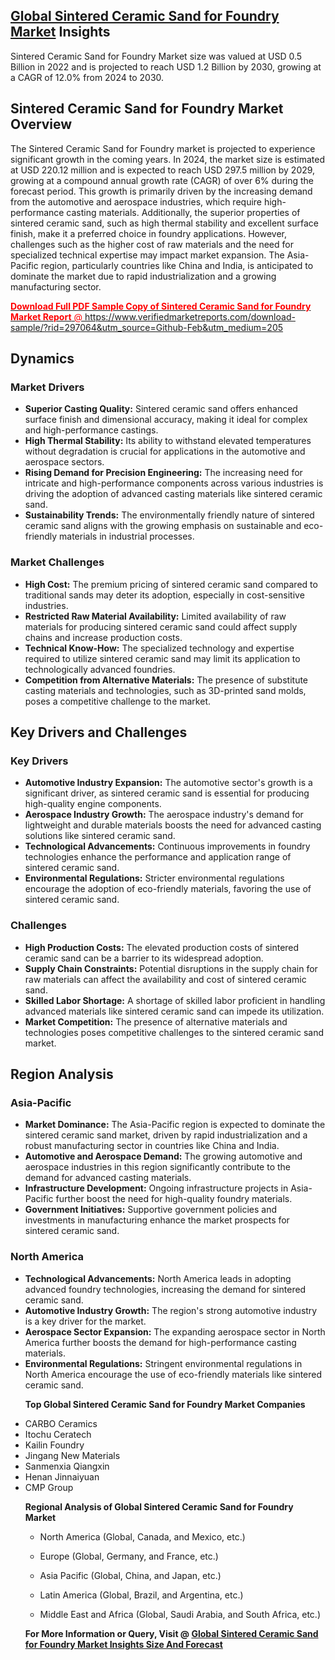 <h2><a href="https://www.verifiedmarketreports.com/download-sample/?rid=297064&amp;utm_source=Github&amp;utm_medium=205" target="_blank">Global Sintered Ceramic Sand for Foundry Market</a> Insights</h2><p>Sintered Ceramic Sand for Foundry Market size was valued at USD 0.5 Billion in 2022 and is projected to reach USD 1.2 Billion by 2030, growing at a CAGR of 12.0% from 2024 to 2030.</p><p> <h2>Sintered Ceramic Sand for Foundry Market Overview</h2> <p>The Sintered Ceramic Sand for Foundry market is projected to experience significant growth in the coming years. In 2024, the market size is estimated at USD 220.12 million and is expected to reach USD 297.5 million by 2029, growing at a compound annual growth rate (CAGR) of over 6% during the forecast period. This growth is primarily driven by the increasing demand from the automotive and aerospace industries, which require high-performance casting materials. Additionally, the superior properties of sintered ceramic sand, such as high thermal stability and excellent surface finish, make it a preferred choice in foundry applications. However, challenges such as the higher cost of raw materials and the need for specialized technical expertise may impact market expansion. The Asia-Pacific region, particularly countries like China and India, is anticipated to dominate the market due to rapid industrialization and a growing manufacturing sector. </p> <p><a href="#"><p><span class=""><span style="color: #ff0000;"><strong>Download Full PDF Sample Copy of Sintered Ceramic Sand for Foundry Market Report</strong> @ </span><a href="https://www.verifiedmarketreports.com/download-sample/?rid=297064&amp;utm_source=Github-Feb&amp;utm_medium=205" target="_blank">https://www.verifiedmarketreports.com/download-sample/?rid=297064&amp;utm_source=Github-Feb&amp;utm_medium=205</a></span></p></a></p> <h2>Dynamics</h2> <h3>Market Drivers</h3> <ul> <li><strong>Superior Casting Quality:</strong> Sintered ceramic sand offers enhanced surface finish and dimensional accuracy, making it ideal for complex and high-performance castings. </li> <li><strong>High Thermal Stability:</strong> Its ability to withstand elevated temperatures without degradation is crucial for applications in the automotive and aerospace sectors. </li> <li><strong>Rising Demand for Precision Engineering:</strong> The increasing need for intricate and high-performance components across various industries is driving the adoption of advanced casting materials like sintered ceramic sand. </li> <li><strong>Sustainability Trends:</strong> The environmentally friendly nature of sintered ceramic sand aligns with the growing emphasis on sustainable and eco-friendly materials in industrial processes. </li> </ul> <h3>Market Challenges</h3> <ul> <li><strong>High Cost:</strong> The premium pricing of sintered ceramic sand compared to traditional sands may deter its adoption, especially in cost-sensitive industries. </li> <li><strong>Restricted Raw Material Availability:</strong> Limited availability of raw materials for producing sintered ceramic sand could affect supply chains and increase production costs. </li> <li><strong>Technical Know-How:</strong> The specialized technology and expertise required to utilize sintered ceramic sand may limit its application to technologically advanced foundries. </li> <li><strong>Competition from Alternative Materials:</strong> The presence of substitute casting materials and technologies, such as 3D-printed sand molds, poses a competitive challenge to the market. </li> </ul> <h2>Key Drivers and Challenges</h2> <h3>Key Drivers</h3> <ul> <li><strong>Automotive Industry Expansion:</strong> The automotive sector's growth is a significant driver, as sintered ceramic sand is essential for producing high-quality engine components. </li> <li><strong>Aerospace Industry Growth:</strong> The aerospace industry's demand for lightweight and durable materials boosts the need for advanced casting solutions like sintered ceramic sand. </li> <li><strong>Technological Advancements:</strong> Continuous improvements in foundry technologies enhance the performance and application range of sintered ceramic sand. </li> <li><strong>Environmental Regulations:</strong> Stricter environmental regulations encourage the adoption of eco-friendly materials, favoring the use of sintered ceramic sand. </li> </ul> <h3>Challenges</h3> <ul> <li><strong>High Production Costs:</strong> The elevated production costs of sintered ceramic sand can be a barrier to its widespread adoption. </li> <li><strong>Supply Chain Constraints:</strong> Potential disruptions in the supply chain for raw materials can affect the availability and cost of sintered ceramic sand. </li> <li><strong>Skilled Labor Shortage:</strong> A shortage of skilled labor proficient in handling advanced materials like sintered ceramic sand can impede its utilization. </li> <li><strong>Market Competition:</strong> The presence of alternative materials and technologies poses competitive challenges to the sintered ceramic sand market. </li> </ul> <h2>Region Analysis</h2> <h3>Asia-Pacific</h3> <ul> <li><strong>Market Dominance:</strong> The Asia-Pacific region is expected to dominate the sintered ceramic sand market, driven by rapid industrialization and a robust manufacturing sector in countries like China and India. </li> <li><strong>Automotive and Aerospace Demand:</strong> The growing automotive and aerospace industries in this region significantly contribute to the demand for advanced casting materials. </li> <li><strong>Infrastructure Development:</strong> Ongoing infrastructure projects in Asia-Pacific further boost the need for high-quality foundry materials. </li> <li><strong>Government Initiatives:</strong> Supportive government policies and investments in manufacturing enhance the market prospects for sintered ceramic sand. </li> </ul> <h3>North America</h3> <ul> <li><strong>Technological Advancements:</strong> North America leads in adopting advanced foundry technologies, increasing the demand for sintered ceramic sand. </li> <li><strong>Automotive Industry Growth:</strong> The region's strong automotive industry is a key driver for the market. </li> <li><strong>Aerospace Sector Expansion:</strong> The expanding aerospace sector in North America further boosts the demand for high-performance casting materials. </li> <li><strong>Environmental Regulations:</strong> Stringent environmental regulations in North America encourage the use of eco-friendly materials like sintered ceramic sand.</p><p><strong>Top Global Sintered Ceramic Sand for Foundry Market Companies</strong></p><div data-test-id=""><p><li>CARBO Ceramics</li><li> Itochu Ceratech</li><li> Kailin Foundry</li><li> Jingang New Materials</li><li> Sanmenxia Qiangxin</li><li> Henan Jinnaiyuan</li><li> CMP Group</li></p><div><strong>Regional Analysis of&nbsp;Global Sintered Ceramic Sand for Foundry Market</strong></div><ul><li dir="ltr"><p dir="ltr">North America&nbsp;(Global, Canada, and Mexico, etc.)</p></li><li dir="ltr"><p dir="ltr">Europe (Global, Germany, and France, etc.)</p></li><li dir="ltr"><p dir="ltr">Asia Pacific&nbsp;(Global, China, and Japan, etc.)</p></li><li dir="ltr"><p dir="ltr">Latin America&nbsp;(Global, Brazil, and Argentina, etc.)</p></li><li dir="ltr">Middle East and Africa&nbsp;(Global, Saudi Arabia, and South Africa, etc.)</li></ul><p><strong>For More Information or Query, Visit @&nbsp;</strong><strong><a href="https://www.verifiedmarketreports.com/product/sintered-ceramic-sand-for-foundry-market/?utm_source=Github&amp;utm_medium=205" target="_blank">Global Sintered Ceramic Sand for Foundry Market Insights Size And Forecast</a></strong></p></div>
